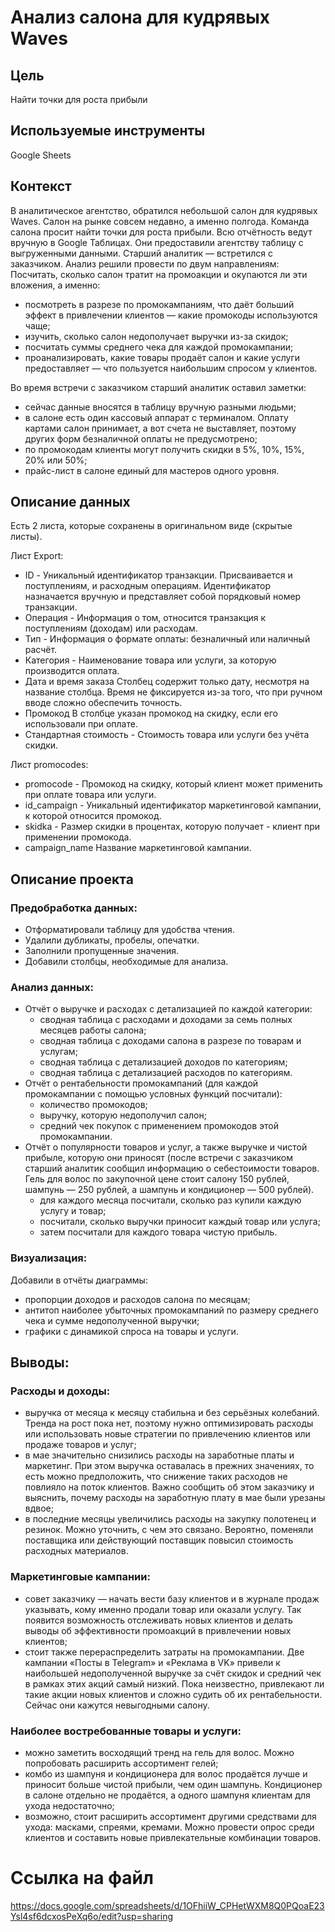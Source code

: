 # Анализ салона для кудрявых Waves

## Цель
Найти точки для роста прибыли

## Используемые инструменты
Google Sheets

## Контекст
В аналитическое агентство, обратился небольшой салон для кудрявых Waves. Салон на рынке совсем недавно, а именно полгода. Команда салона просит найти точки для роста прибыли. Всю отчётность ведут вручную в Google Таблицах. Они предоставили агентству таблицу с выгруженными данными. Старший аналитик — встретился с заказчиком. Анализ решили провести по двум направлениям: Посчитать, сколько салон тратит на промоакции и окупаются ли эти вложения, а именно:
- посмотреть в разрезе по промокампаниям, что даёт больший эффект в привлечении клиентов — какие промокоды используются чаще;
- изучить, сколько салон недополучает выручки из-за скидок;
- посчитать суммы среднего чека для каждой промокампании;
- проанализировать, какие товары продаёт салон и какие услуги предоставляет — что пользуется наибольшим спросом у клиентов.

Во время встречи с заказчиком старший аналитик оставил заметки:
- сейчас данные вносятся в таблицу вручную разными людьми;
- в салоне есть один кассовый аппарат с терминалом. Оплату картами салон принимает, а вот счета не выставляет, поэтому других форм безналичной оплаты не предусмотрено;
- по промокодам клиенты могут получить скидки в 5%, 10%, 15%, 20% или 50%;
- прайс-лист в салоне единый для мастеров одного уровня.

## Описание данных
Есть 2 листа, которые сохранены в оригинальном виде (скрытые листы).

Лист Export:
- ID -	Уникальный идентификатор транзакции. Присваивается и поступлениям, и расходным
операциям. Идентификатор назначается вручную и представляет собой порядковый номер транзакции.
- Операция -	Информация о том, относится транзакция к поступлениям (доходам) или расходам.
- Тип	- Информация о формате оплаты: безналичный или наличный расчёт.
- Категория -	Наименование товара или услуги, за которую производится оплата.
- Дата и время заказа	Столбец содержит только дату, несмотря на название столбца. Время не фиксируется
из-за того, что при ручном вводе сложно обеспечить точность.
- Промокод	В столбце указан промокод на скидку, если его использовали при оплате.
- Стандартная стоимость -	Стоимость товара или услуги без учёта скидки.

Лист promocodes:
- promocode -	Промокод на скидку, который клиент
может применить при оплате товара или услуги.
- id_campaign -	Уникальный идентификатор маркетинговой
кампании, к которой относится промокод.
- skidka -	Размер скидки в процентах, которую
получает - клиент при применении промокода.
- campaign_name	Название маркетинговой кампании.

## Описание проекта
### Предобработка данных:
- Отформатировали таблицу для удобства чтения.
- Удалили дубликаты, пробелы, опечатки.
- Заполнили пропущенные значения.
- Добавили столбцы, необходимые для анализа.

### Анализ данных:
- Отчёт о выручке и расходах с детализацией по каждой категории:
  - сводная таблица с расходами и доходами за семь полных месяцев работы салона;
  - сводная таблица с доходами салона в разрезе по товарам и услугам;
  - сводная таблица с детализацией доходов по категориям;
  - сводная таблица с детализацией расходов по категориям.
- Отчёт о рентабельности промокампаний (для каждой промокампании с помощью условных функций посчитали):
  - количество промокодов;
  - выручку, которую недополучил салон;
  - средний чек покупок с применением промокодов этой промокампании.
- Отчёт о популярности товаров и услуг, а также выручке и чистой прибыле, которую они приносят (после встречи с заказчиком старший аналитик сообщил информацию о себестоимости товаров. Гель для волос по закупочной цене стоит салону 150 рублей, шампунь — 250 рублей, а шампунь и кондиционер — 500 рублей).
  - для каждого месяца посчитали, сколько раз купили каждую услугу и товар;
  - посчитали, сколько выручки приносит каждый товар или услуга;
  - затем посчитали для каждого товара чистую прибыль.

### Визуализация:
Добавили в отчёты диаграммы:
- пропорции доходов и расходов салона по месяцам;
- антитоп наиболее убыточных промокампаний по размеру среднего чека и сумме недополученной выручки;
- графики с динамикой спроса на товары и услуги.

## Выводы:
### Расходы и доходы:
- выручка от месяца к месяцу стабильна и без серьёзных колебаний. Тренда на рост пока нет, поэтому нужно оптимизировать расходы или использовать новые стратегии по привлечению клиентов или продаже товаров и услуг;
- в мае значительно снизились расходы на заработные платы и маркетинг. При этом выручка оставалась в прежних значениях, то есть можно предположить, что снижение таких расходов не повлияло на поток клиентов. Важно сообщить об этом заказчику и выяснить, почему расходы на заработную плату в мае были урезаны вдвое;
- в последние месяцы увеличились расходы на закупку полотенец и резинок. Можно уточнить, с чем это связано. Вероятно, поменяли поставщика или действующий поставщик повысил стоимость расходных материалов.

### Маркетинговые кампании:
- совет заказчику — начать вести базу клиентов и в журнале продаж указывать, кому именно продали товар или оказали услугу. Так появится возможность отслеживать новых клиентов и делать выводы об эффективности промоакций в привлечении новых клиентов;
- стоит также перераспределить затраты на промокампании. Две кампании «Посты в Telegram» и «Реклама в VK» привели к наибольшей недополученной выручке за счёт скидок и средний чек в рамках этих акций самый низкий. Пока неизвестно, привлекают ли такие акции новых клиентов и сложно судить об их рентабельности. Сейчас они кажутся невыгодными салону.

### Наиболее востребованные товары и услуги:
- можно заметить восходящий тренд на гель для волос. Можно попробовать расширить ассортимент гелей;
- комбо из шампуня и кондиционера для волос продаётся лучше и приносит больше чистой прибыли, чем один шампунь. Кондиционер в салоне отдельно не продаётся, а одного шампуня клиентам для ухода недостаточно;
- возможно, стоит расширить ассортимент другими средствами для ухода: масками, спреями, кремами. Можно провести опрос среди клиентов и составить новые привлекательные комбинации товаров.

# Ссылка на файл
https://docs.google.com/spreadsheets/d/1OFhiiW_CPHetWXM8Q0PQoaE23Ysl4sf6dcxosPeXq6o/edit?usp=sharing
